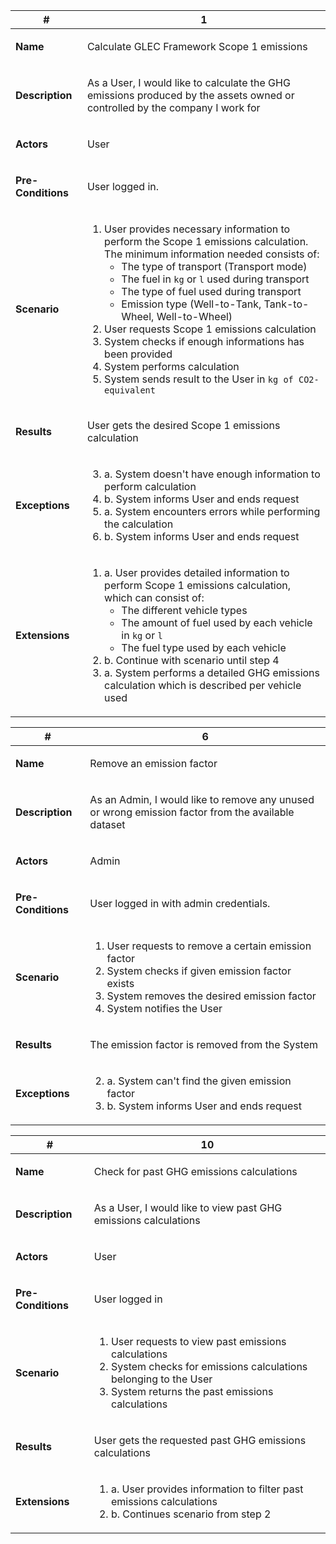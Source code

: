 <!-- UC1 -->
<table>
<thead>
<tr>
<th>#</th>
<th>1</th>
</tr>
</thead>
<tbody>
<tr>
<td>

**Name**

</td>
<td>

Calculate GLEC Framework Scope 1 emissions

</td>
</tr>
<tr>
<td>

**Description**

</td>
<td>

As a User, I would like to calculate the GHG emissions produced by the assets owned or controlled by the company I work for

</td>
</tr>
<tr>
<td>

**Actors**

</td>
<td>

User

</td>
</tr>
<tr>
<td>

**Pre-Conditions**

</td>
<td>

User logged in.

</td>
</tr>
<tr>
<td>

**Scenario**

</td>
<td>

1. User provides necessary information to perform the Scope 1 emissions calculation. The minimum information needed consists of:
   - The type of transport (Transport mode)
   - The fuel in `kg` or `l` used during transport
   - The type of fuel used during transport
   - Emission type (Well-to-Tank, Tank-to-Wheel, Well-to-Wheel)
2. User requests Scope 1 emissions calculation
3. System checks if enough informations has been provided
4. System performs calculation
5. System sends result to the User in `kg of CO2-equivalent`

</td>
</tr>
<tr>
<td>

**Results**

</td>
<td>

User gets the desired Scope 1 emissions calculation

</td>
</tr>
<tr>
<td>

**Exceptions**

</td>
<td>

3.
    a. System doesn't have enough information to perform calculation
3.
    b. System informs User and ends request
4.
    a. System encounters errors while performing the calculation
4.
    b. System informs User and ends request

</td>
</tr>
<tr>
<td>

**Extensions**

</td>
<td>

1.
    a. User provides detailed information to perform Scope 1 emissions calculation, which can consist of:
    - The different vehicle types
    - The amount of fuel used by each vehicle in `kg` or `l`
    - The fuel type used by each vehicle
1.
    b. Continue with scenario until step 4
4.
    a. System performs a detailed GHG emissions calculation which is described per vehicle used

</td>
</tr>
</tbody>
</table>

<!-- UC6 -->
<table>
<thead>
<tr>
<th>#</th>
<th>6</th>
</tr>
</thead>
<tbody>
<tr>
<td>

**Name**

</td>
<td>

Remove an emission factor

</td>
</tr>
<tr>
<td>

**Description**

</td>
<td>

As an Admin, I would like to remove any unused or wrong emission factor from the available dataset

</td>
</tr>
<tr>
<td>

**Actors**

</td>
<td>

Admin

</td>
</tr>
<tr>
<td>

**Pre-Conditions**

</td>
<td>

User logged in with admin credentials.

</td>
</tr>
<tr>
<td>

**Scenario**

</td>
<td>

1. User requests to remove a certain emission factor
2. System checks if given emission factor exists
3. System removes the desired emission factor
4. System notifies the User

</td>
</tr>
<tr>
<td>

**Results**

</td>
<td>

The emission factor is removed from the System

</td>
</tr>
<tr>
<td>

**Exceptions**

</td>
<td>

2.
    a. System can't find the given emission factor
2.
    b. System informs User and ends request

</td>
</tr>
</tbody>
</table>

<!-- UC10 -->
<table>
<thead>
<tr>
<th>#</th>
<th>10</th>
</tr>
</thead>
<tbody>
<tr>
<td>

**Name**

</td>
<td>

Check for past GHG emissions calculations

</td>
</tr>
<tr>
<td>

**Description**

</td>
<td>

As a User, I would like to view past GHG emissions calculations

</td>
</tr>
<tr>
<td>

**Actors**

</td>
<td>

User

</td>
</tr>
<tr>
<td>

**Pre-Conditions**

</td>
<td>

User logged in

</td>
</tr>
<tr>
<td>

**Scenario**

</td>
<td>

1. User requests to view past emissions calculations
2. System checks for emissions calculations belonging to the User
3. System returns the past emissions calculations

</td>
</tr>
<tr>
<td>

**Results**

</td>
<td>

User gets the requested past GHG emissions calculations

</td>
</tr>
<tr>
<td>

**Extensions**

</td>
<td>

1.
    a. User provides information to filter past emissions calculations
1.
    b. Continues scenario from step 2


</td>
</tr>
</tbody>
</table>